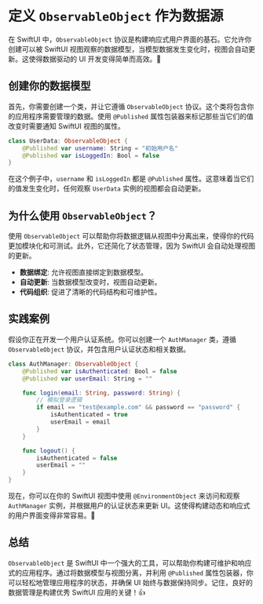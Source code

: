 ﻿# 定义 `ObservableObject` 作为数据源

在 SwiftUI 中，`ObservableObject` 协议是构建响应式用户界面的基石。它允许你创建可以被 SwiftUI 视图观察的数据模型，当模型数据发生变化时，视图会自动更新。这使得数据驱动的 UI 开发变得简单而高效。🎉

## 创建你的数据模型

首先，你需要创建一个类，并让它遵循 `ObservableObject` 协议。这个类将包含你的应用程序需要管理的数据。使用 `@Published` 属性包装器来标记那些当它们的值改变时需要通知 SwiftUI 视图的属性。

```swift
class UserData: ObservableObject {
    @Published var username: String = "初始用户名"
    @Published var isLoggedIn: Bool = false
}
```

在这个例子中，`username` 和 `isLoggedIn` 都是 `@Published` 属性。这意味着当它们的值发生变化时，任何观察 `UserData` 实例的视图都会自动更新。

## 为什么使用 `ObservableObject`？

使用 `ObservableObject` 可以帮助你将数据逻辑从视图中分离出来，使得你的代码更加模块化和可测试。此外，它还简化了状态管理，因为 SwiftUI 会自动处理视图的更新。

*   **数据绑定**: 允许视图直接绑定到数据模型。
*   **自动更新**: 当数据模型改变时，视图自动更新。
*   **代码组织**: 促进了清晰的代码结构和可维护性。

## 实践案例

假设你正在开发一个用户认证系统。你可以创建一个 `AuthManager` 类，遵循 `ObservableObject` 协议，并包含用户认证状态和相关数据。

```swift
class AuthManager: ObservableObject {
    @Published var isAuthenticated: Bool = false
    @Published var userEmail: String = ""

    func login(email: String, password: String) {
        // 模拟登录逻辑
        if email == "test@example.com" && password == "password" {
            isAuthenticated = true
            userEmail = email
        }
    }

    func logout() {
        isAuthenticated = false
        userEmail = ""
    }
}
```

现在，你可以在你的 SwiftUI 视图中使用 `@EnvironmentObject` 来访问和观察 `AuthManager` 实例，并根据用户的认证状态来更新 UI。这使得构建动态和响应式的用户界面变得非常容易。🚀

## 总结

`ObservableObject` 是 SwiftUI 中一个强大的工具，可以帮助你构建可维护和响应式的应用程序。通过将数据模型与视图分离，并利用 `@Published` 属性包装器，你可以轻松地管理应用程序的状态，并确保 UI 始终与数据保持同步。记住，良好的数据管理是构建优秀 SwiftUI 应用的关键！👍


